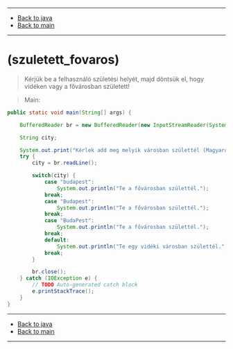 
---

- [Back to java](../../java.md)
- [Back to main](../../../../README.md)

---

# (szuletett_fovaros)

> Kérjük be a felhasználó születési helyét, 
> majd döntsük el, 
> hogy vidéken vagy a fővárosban született! 

> Main:

```java
public static void main(String[] args) {

	BufferedReader br = new BufferedReader(new InputStreamReader(System.in));

	String city;

	System.out.print("Kérlek add meg melyik városban születtél (Magyarország): ");
	try {
		city = br.readLine();

		switch(city) {
			case "budapest":
				System.out.println("Te a fővárosban születtél.");
			break;
			case "Budapest":
				System.out.println("Te a fővárosban születtél.");
			break;
			case "BudaPest":
				System.out.println("Te a fővárosban születtél.");
			break;
			default:
				System.out.println("Te egy vidéki városban születtél.");
			break;
		}

		br.close();
	} catch (IOException e) {
		// TODO Auto-generated catch block
		e.printStackTrace();
	}
}
```

---

- [Back to java](../../java.md)
- [Back to main](../../../../README.md)

---
